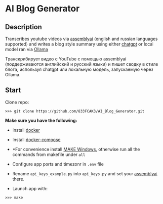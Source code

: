 # AI Blog Generator

## Description
Transcribes youtube videos via [assemblyai](https://www.assemblyai.com) (english and russian languages supported) and writes a blog style summary using either [chatgpt](https://chat.openai.com/) or local model ran via [Ollama](https://ollama.com/download)

Транскрибирует видео с YouTube с помощью assemblyai (поддерживаются английский и русский языки) и пишет сводку в стиле блога, используя chatgpt или локальную модель, запускаемую через Ollama.

## Start
Clone repo: 
```
>>> git clone https://github.com/833FCAK3/AI_Blog_Generator.git
```
**Make sure you have the following:**
- Install [docker](https://docs.docker.com/engine/install/)
- Install [docker-compose](https://docs.docker.com/compose/install/)
- *For convenience install [MAKE Windows](http://gnuwin32.sourceforge.net/packages/make.htm), otherwise run all the commands from makefile under ```all```

- Configure app ports and timezonr in ```.env``` file
- Rename ```api_keys_example.py``` into ```api_keys.py``` and set your [assemblyai](https://www.assemblyai.com) there.
- Launch app with: 
````
>>> make
````
